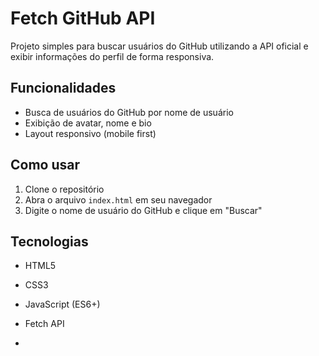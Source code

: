 # Fetch GitHub API

Projeto simples para buscar usuários do GitHub utilizando a API oficial e exibir informações do perfil de forma responsiva.

## Funcionalidades
- Busca de usuários do GitHub por nome de usuário
- Exibição de avatar, nome e bio
- Layout responsivo (mobile first)

## Como usar
1. Clone o repositório
2. Abra o arquivo `index.html` em seu navegador
3. Digite o nome de usuário do GitHub e clique em "Buscar"

## Tecnologias
- HTML5
- CSS3
- JavaScript (ES6+)
- Fetch API

-

